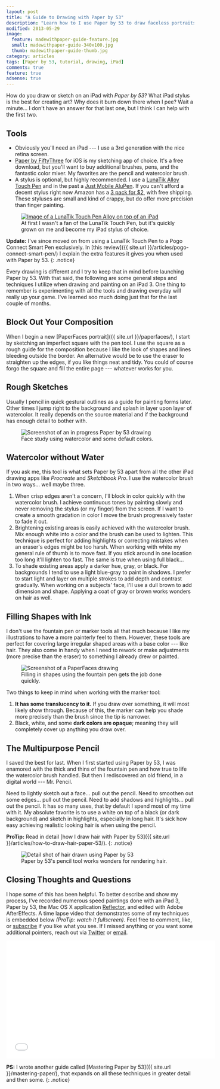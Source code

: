 ```yaml
---
layout: post
title: "A Guide to Drawing with Paper by 53"
description: "Learn how to I use Paper by 53 to draw faceless portraits and landscapes on an iPad."
modified: 2013-05-29
image: 
  feature: madewithpaper-guide-feature.jpg
  small: madewithpaper-guide-340x100.jpg
  thumb: madewithpaper-guide-thumb.jpg
category: articles
tags: [Paper by 53, tutorial, drawing, iPad]
comments: true
feature: true
adsense: true
---
```


How do you draw or sketch on an iPad with *Paper by 53*? What iPad stylus is the best for creating art? Why does it burn down there when I pee? Wait a minute... I don't have an answer for that last one, but I think I can help with the first two.

## Tools

*	Obviously you'll need an iPad --- I use a 3rd generation with the nice retina screen.
*   [Paper by FiftyThree](http://www.fiftythree.com/paper/) for iOS is my sketching app of choice. It's a free download, but you'll want to buy additional brushes, pens, and the fantastic color mixer. My favorites are the pencil and watercolor brush.
*   A stylus is optional, but highly recommended. I use a [LunaTik Alloy Touch Pen][1] and in the past a [Just Mobile AluPen][2]. If you can't afford a decent stylus right now Amazon has a [3 pack for $2][3], with free shipping. These styluses are small and kind of crappy, but do offer more precision than finger painting.

[1]: http://www.amazon.com/gp/product/B00821TR7G/ref=as_li_ss_tl?ie=UTF8&tag=mademist-20&linkCode=as2&camp=1789&creative=390957&creativeASIN=B00821TR7G
[2]: http://www.amazon.com/gp/product/B0042U9AT6/ref=as_li_ss_tl?ie=UTF8&tag=mademist-20&linkCode=as2&camp=1789&creative=390957&creativeASIN=B0042U9AT6
[3]: http://www.amazon.com/gp/product/B00575TN42/ref=as_li_ss_tl?ie=UTF8&camp=1789&creative=390957&creativeASIN=B00575TN42&linkCode=as2&tag=mademist-20 "Cheap iPad stylus, 3 pack for $2"

<figure>
	<a href="http://www.amazon.com/gp/product/B00821TR7G/ref=as_li_ss_tl?ie=UTF8&tag=mademist-20&linkCode=as2&camp=178&creative=390957&creativeASIN=B00821TR7G" target="_blank"><img src="{{ site.url }}/images/lunatik-touch-pen.jpg" alt="Image of a LunaTik Touch Pen Alloy on top of an iPad" /></a>
    <figcaption>At first I wasn't a fan of the LunaTik Touch Pen, but it's quickly grown on me and become my iPad stylus of choice.</figcaption>
</figure>

**Update:** I've since moved on from using a LunaTik Touch Pen to a Pogo Connect Smart Pen exclusively. In [this review]({{ site.url }}/articles/pogo-connect-smart-pen/) I explain the extra features it gives you when used with Paper by 53.
{: .notice}

Every drawing is different and I try to keep that in mind before launching Paper by 53. With that said, the following are some general steps and techniques I utilize when drawing and painting on an iPad 3. One thing to remember is experimenting with all the tools and drawing everyday will really up your game. I've learned soo much doing just that for the last couple of months.

## Block Out Your Composition

When I begin a new [PaperFaces portrait]({{ site.url }}/paperfaces/), I start by sketching an imperfect square with the pen tool. I use the square as a rough guide for the composition because I like the look of shapes and lines bleeding outside the border. An alternative would be to use the eraser to straighten up the edges, if you like things neat and tidy. You could of course forgo the square and fill the entire page --- whatever works for you.

## Rough Sketches

Usually I pencil in quick gestural outlines as a guide for painting forms later. Other times I jump right to the background and splash in layer upon layer of watercolor. It really depends on the source material and if the background has enough detail to bother with.

<figure class="large">
    <img src="{{ site.url }}/images/girl-madewithpaper-in-progress.jpg" alt="Screenshot of an in progress Paper by 53 drawing" />
    <figcaption>Face study using watercolor and some default colors.</figcaption>
</figure>

## Watercolor without Water

If you ask me, this tool is what sets Paper by 53 apart from all the other iPad drawing apps like *Procreate* and *Sketchbook Pro*. I use the watercolor brush in two ways... well maybe three.

1.  When crisp edges aren't a concern, I'll block in color quickly with the watercolor brush. I achieve continuous tones by painting slowly and never removing the stylus (or my finger) from the screen. If I want to create a smooth gradation in color I move the brush progressively faster to fade it out.
2.  Brightening existing areas is easily achieved with the watercolor brush. Mix enough white into a color and the brush can be used to lighten. This technique is perfect for adding highlights or correcting mistakes when an eraser's edges might be too harsh. When working with white my general rule of thumb is to move fast. If you stick around in one location too long it'll lighten too fast. The same is true when using full black...
3.  To shade existing areas apply a darker hue, gray, or black. For backgrounds I tend to use a light blue-gray to paint in shadows. I prefer to start light and layer on multiple strokes to add depth and contrast gradually. When working on a subjects' face, I'll use a dull brown to add dimension and shape. Applying a coat of gray or brown works wonders on hair as well.

## Filling Shapes with Ink

I don't use the fountain pen  or marker tools all that much because I like my illustrations to have a more painterly feel to them. However, these tools are perfect for covering  large irregular shaped areas with a base color --- like hair. They also come in handy when I need to rework or make adjustments (more precise than the eraser) to something I already drew or painted.

<figure>
    <img src="{{ site.url }}/images/madewithpaper-filling-shapes.jpg" alt="Screenshot of a PaperFaces drawing" />
    <figcaption>Filling in shapes using the fountain pen gets the job done quickly.</figcaption>
</figure>

Two things to keep in mind when working with the marker tool:

1.	**It has some translucency to it.** If you draw over something, it will most likely show through. Because of this, the marker can  help you shade more precisely than the  brush since the tip is narrower.
2.	Black, white, and some **dark colors are opaque**; meaning they will completely cover up anything you draw over.

## The Multipurpose Pencil

I saved the best for last. When I first started using Paper by 53, I was enamored with the thick and thins of the fountain pen and how true to life the watercolor brush handled. But then I rediscovered an old friend, in a digital world --- Mr. Pencil.

Need to lightly sketch out a face... pull out the pencil. Need to smoothen out some edges... pull out the pencil. Need to add shadows and highlights... pull out the pencil. It has so many uses, that by default I spend most of my time with it. My absolute favorite is to use a white on top of a black (or dark background) and sketch in highlights, especially in long hair. It's sick how easy achieving realistic looking hair is when using the pencil.

**ProTip:** Read in detail [how I draw hair with Paper by 53]({{ site.url }}/articles/how-to-draw-hair-paper-53/).
{: .notice}

<figure>
    <img src="{{ site.url }}/images/madewithpaper-hair-detail.jpg" alt="Detail shot of hair drawn using Paper by 53" />
    <figcaption>Paper by 53's pencil tool works wonders for rendering hair.</figcaption>
</figure>

## Closing Thoughts and Questions

I hope some of this has been helpful. To better describe and show my process, I've recorded numerous speed paintings done with an iPad 3, Paper by 53, the Mac OS X application [Reflector](http://reflectorapp.com/), and edited with Adobe AfterEffects. A time lapse video that demonstrates some of my techniques is embedded below *(ProTip: watch it fullscreen)*. Feel free to comment, like, or [subscribe](https://www.youtube.com/user/anotherjpeg "Subscribe to Michael Rose's YouTube Channel") if you like what you see. If I missed anything or you want some additional pointers, reach out via [Twitter](http://twitter.com/mmistakes) or [email](mailto:michael@mademistakes.com).

<iframe width="560" height="315" src="//www.youtube.com/embed/fC_yATccHmk" frameborder="0" allowfullscreen> </iframe>

**PS:** I wrote another guide called [Mastering Paper by 53]({{ site.url }}/mastering-paper/), that expands on all these techniques in greater detail and then some.
{: .notice}